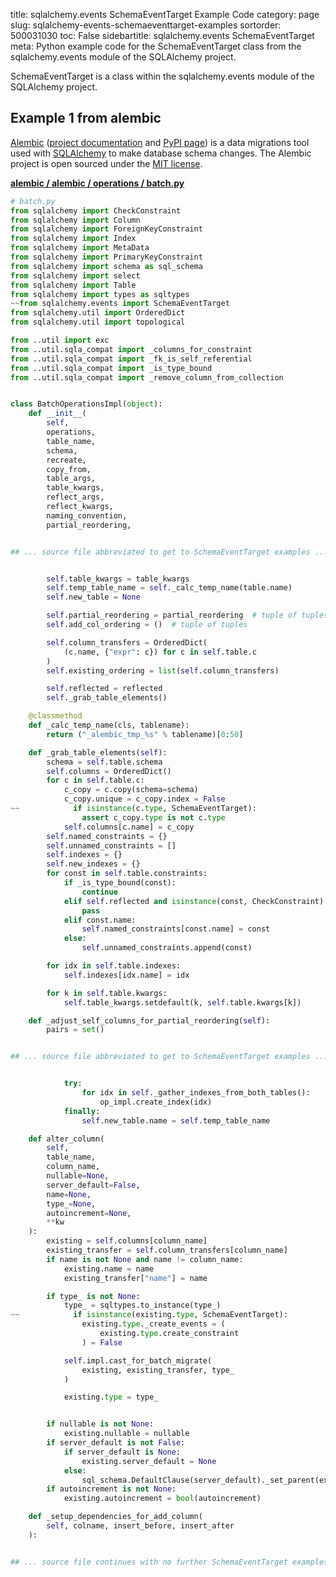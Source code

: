 title: sqlalchemy.events SchemaEventTarget Example Code
category: page
slug: sqlalchemy-events-schemaeventtarget-examples
sortorder: 500031030
toc: False
sidebartitle: sqlalchemy.events SchemaEventTarget
meta: Python example code for the SchemaEventTarget class from the sqlalchemy.events module of the SQLAlchemy project.


SchemaEventTarget is a class within the sqlalchemy.events module of the SQLAlchemy project.


## Example 1 from alembic
[Alembic](https://github.com/sqlalchemy/alembic)
([project documentation](https://alembic.sqlalchemy.org/) and
[PyPI page](https://pypi.org/project/alembic/))
is a data migrations tool used with [SQLAlchemy](/sqlalchemy.html) to make
database schema changes. The Alembic project is open sourced under the
[MIT license](https://github.com/sqlalchemy/alembic/blob/master/LICENSE).

[**alembic / alembic / operations / batch.py**](https://github.com/sqlalchemy/alembic/blob/master/alembic/operations/batch.py)

```python
# batch.py
from sqlalchemy import CheckConstraint
from sqlalchemy import Column
from sqlalchemy import ForeignKeyConstraint
from sqlalchemy import Index
from sqlalchemy import MetaData
from sqlalchemy import PrimaryKeyConstraint
from sqlalchemy import schema as sql_schema
from sqlalchemy import select
from sqlalchemy import Table
from sqlalchemy import types as sqltypes
~~from sqlalchemy.events import SchemaEventTarget
from sqlalchemy.util import OrderedDict
from sqlalchemy.util import topological

from ..util import exc
from ..util.sqla_compat import _columns_for_constraint
from ..util.sqla_compat import _fk_is_self_referential
from ..util.sqla_compat import _is_type_bound
from ..util.sqla_compat import _remove_column_from_collection


class BatchOperationsImpl(object):
    def __init__(
        self,
        operations,
        table_name,
        schema,
        recreate,
        copy_from,
        table_args,
        table_kwargs,
        reflect_args,
        reflect_kwargs,
        naming_convention,
        partial_reordering,


## ... source file abbreviated to get to SchemaEventTarget examples ...


        self.table_kwargs = table_kwargs
        self.temp_table_name = self._calc_temp_name(table.name)
        self.new_table = None

        self.partial_reordering = partial_reordering  # tuple of tuples
        self.add_col_ordering = ()  # tuple of tuples

        self.column_transfers = OrderedDict(
            (c.name, {"expr": c}) for c in self.table.c
        )
        self.existing_ordering = list(self.column_transfers)

        self.reflected = reflected
        self._grab_table_elements()

    @classmethod
    def _calc_temp_name(cls, tablename):
        return ("_alembic_tmp_%s" % tablename)[0:50]

    def _grab_table_elements(self):
        schema = self.table.schema
        self.columns = OrderedDict()
        for c in self.table.c:
            c_copy = c.copy(schema=schema)
            c_copy.unique = c_copy.index = False
~~            if isinstance(c.type, SchemaEventTarget):
                assert c_copy.type is not c.type
            self.columns[c.name] = c_copy
        self.named_constraints = {}
        self.unnamed_constraints = []
        self.indexes = {}
        self.new_indexes = {}
        for const in self.table.constraints:
            if _is_type_bound(const):
                continue
            elif self.reflected and isinstance(const, CheckConstraint):
                pass
            elif const.name:
                self.named_constraints[const.name] = const
            else:
                self.unnamed_constraints.append(const)

        for idx in self.table.indexes:
            self.indexes[idx.name] = idx

        for k in self.table.kwargs:
            self.table_kwargs.setdefault(k, self.table.kwargs[k])

    def _adjust_self_columns_for_partial_reordering(self):
        pairs = set()


## ... source file abbreviated to get to SchemaEventTarget examples ...


            try:
                for idx in self._gather_indexes_from_both_tables():
                    op_impl.create_index(idx)
            finally:
                self.new_table.name = self.temp_table_name

    def alter_column(
        self,
        table_name,
        column_name,
        nullable=None,
        server_default=False,
        name=None,
        type_=None,
        autoincrement=None,
        **kw
    ):
        existing = self.columns[column_name]
        existing_transfer = self.column_transfers[column_name]
        if name is not None and name != column_name:
            existing.name = name
            existing_transfer["name"] = name

        if type_ is not None:
            type_ = sqltypes.to_instance(type_)
~~            if isinstance(existing.type, SchemaEventTarget):
                existing.type._create_events = (
                    existing.type.create_constraint
                ) = False

            self.impl.cast_for_batch_migrate(
                existing, existing_transfer, type_
            )

            existing.type = type_


        if nullable is not None:
            existing.nullable = nullable
        if server_default is not False:
            if server_default is None:
                existing.server_default = None
            else:
                sql_schema.DefaultClause(server_default)._set_parent(existing)
        if autoincrement is not None:
            existing.autoincrement = bool(autoincrement)

    def _setup_dependencies_for_add_column(
        self, colname, insert_before, insert_after
    ):


## ... source file continues with no further SchemaEventTarget examples...

```

